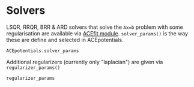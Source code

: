 # Solvers

LSQR, RRQR, BRR & ARD solvers that solve the `Ax=b` problem with some regularisation are available via [ACEfit module](../tutorials/Solvers.md). `solver_params()` is the way these are define and selected in ACEpotentials.

```@docs
ACEpotentials.solver_params
```

Additional regularizers (currently only "laplacian") are given via `regularizer_params()`

```@docs
regularizer_params
```
